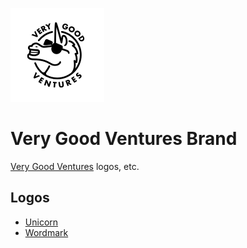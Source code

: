 [![Very Good Ventures](https://github.com/VGVentures/Very-Good-Brand/raw/main/logos/icon-unicorn/unicorn-vgv-black-inset-round.png)](https://verygood.ventures)

# Very Good Ventures Brand

[Very Good Ventures](https://verygood.ventures) logos, etc.

## Logos

- [Unicorn](./logos/icon-unicorn)
- [Wordmark](./logos/icon-unicorn)
